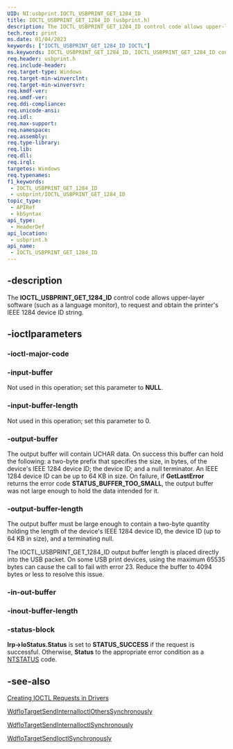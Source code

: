 ```yaml
---
UID: NI:usbprint.IOCTL_USBPRINT_GET_1284_ID
title: IOCTL_USBPRINT_GET_1284_ID (usbprint.h)
description: The IOCTL_USBPRINT_GET_1284_ID control code allows upper-layer software (such as a language monitor), to request and obtain the printer's IEEE 1284 device ID string.
tech.root: print
ms.date: 01/04/2023
keywords: ["IOCTL_USBPRINT_GET_1284_ID IOCTL"]
ms.keywords: IOCTL_USBPRINT_GET_1284_ID, IOCTL_USBPRINT_GET_1284_ID control, IOCTL_USBPRINT_GET_1284_ID control code [Print Devices], print.ioctl_usbprint_get_1284_id, usbioctl_4b1e9092-6483-4603-b690-a5e655a73670.xml, usbprint/IOCTL_USBPRINT_GET_1284_ID
req.header: usbprint.h
req.include-header: 
req.target-type: Windows
req.target-min-winverclnt: 
req.target-min-winversvr: 
req.kmdf-ver: 
req.umdf-ver: 
req.ddi-compliance: 
req.unicode-ansi: 
req.idl: 
req.max-support: 
req.namespace: 
req.assembly: 
req.type-library: 
req.lib: 
req.dll: 
req.irql: 
targetos: Windows
req.typenames: 
f1_keywords:
 - IOCTL_USBPRINT_GET_1284_ID
 - usbprint/IOCTL_USBPRINT_GET_1284_ID
topic_type:
 - APIRef
 - kbSyntax
api_type:
 - HeaderDef
api_location:
 - usbprint.h
api_name:
 - IOCTL_USBPRINT_GET_1284_ID
---
```


## -description

The **IOCTL_USBPRINT_GET_1284_ID** control code allows upper-layer software (such as a language monitor), to request and obtain the printer's IEEE 1284 device ID string.

## -ioctlparameters

### -ioctl-major-code

### -input-buffer

Not used in this operation; set this parameter to **NULL**.

### -input-buffer-length

Not used in this operation; set this parameter to 0.

### -output-buffer

The output buffer will contain UCHAR data. On success this buffer can hold the following: a two-byte prefix that specifies the size, in bytes, of the device's IEEE 1284 device ID; the device ID; and a null terminator. An IEEE 1284 device ID can be up to 64 KB in size. On failure, if **GetLastError** returns the error code **STATUS_BUFFER_TOO_SMALL**, the output buffer was not large enough to hold the data intended for it.

### -output-buffer-length

The output buffer must be large enough to contain a two-byte quantity holding the length of the device's IEEE 1284 device ID, the device ID (up to 64 KB in size), and a terminating null.

The IOCTL_USBPRINT_GET_1284_ID output buffer length is placed directly into the USB packet. On some USB print devices, using the maximum 65535 bytes can cause the call to fail with error 23. Reduce the buffer to 4094 bytes or less to resolve this issue.

### -in-out-buffer

### -inout-buffer-length

### -status-block

**Irp->IoStatus.Status** is set to **STATUS_SUCCESS** if the request is successful. Otherwise, **Status** to the appropriate error condition as a [NTSTATUS](/windows-hardware/drivers/kernel/using-ntstatus-values) code.

## -see-also

[Creating IOCTL Requests in Drivers](/windows-hardware/drivers/kernel/creating-ioctl-requests-in-drivers)

[WdfIoTargetSendInternalIoctlOthersSynchronously](../wdfiotarget/nf-wdfiotarget-wdfiotargetsendinternalioctlotherssynchronously.md)

[WdfIoTargetSendInternalIoctlSynchronously](../wdfiotarget/nf-wdfiotarget-wdfiotargetsendinternalioctlsynchronously.md)

[WdfIoTargetSendIoctlSynchronously](../wdfiotarget/nf-wdfiotarget-wdfiotargetsendioctlsynchronously.md)

